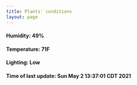 ```yaml
---
title: Plants' conditions
layout: page
---
```



#### Humidity: 49%
#### Temperature: 71F
#### Lighting: Low
#### Time of last update: Sun May  2 13:37:01 CDT 2021
